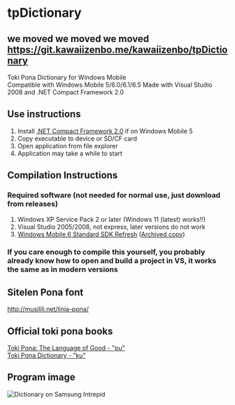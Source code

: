 # tpDictionary  
## we moved we moved we moved https://git.kawaiizenbo.me/kawaiizenbo/tpDictionary
Toki Pona Dictionary for Windows Mobile  
Compatible with Windows Mobile 5/6.0/6.1/6.5
Made with Visual Studio 2008 and .NET Compact Framework 2.0

## Use instructions
1. Install [.NET Compact Framework 2.0](https://archive.org/details/netcompact2.0) if on Windows Mobile 5  
1. Copy executable to device or SD/CF card  
1. Open application from file explorer  
1. Application may take a while to start  

## Compilation Instructions  
### Required software (not needed for normal use, just download from releases)  
1. Windows XP Service Pack 2 or later (Windows 11 (latest) works!!)  
1. Visual Studio 2005/2008, not express, later versions do not work  
1. [Windows Mobile 6 Standard SDK Refresh](https://www.microsoft.com/en-us/download/details.aspx?id=6135) ([Archived copy](http://web.archive.org/web/20220415150412/https://www.microsoft.com/en-us/download/details.aspx?id=6135))
### If you care enough to compile this yourself, you probably already know how to open and build a project in VS, it works the same as in modern versions  

## Sitelen Pona font  
http://musilili.net/linja-pona/  

## Official toki pona books  
[Toki Pona: The Language of Good - "pu"](https://www.amazon.com/Toki-Pona-Language-Sonja-Lang/dp/0978292308)  
[Toki Pona Dictionary - "ku"](https://www.amazon.com/Toki-Pona-Dictionary-Official/dp/0978292367)  

## Program image  
![Dictionary on Samsung Intrepid](https://user-images.githubusercontent.com/48113593/188251592-00a91bc9-1db7-4ec9-9f0d-5e2a9e225a25.JPG)
